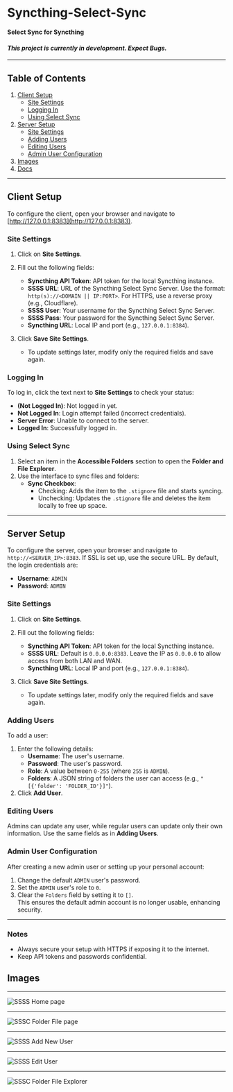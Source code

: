 # Syncthing-Select-Sync

**Select Sync for Syncthing**

#### **_This project is currently in development. Expect Bugs._**

---

## Table of Contents
1. [Client Setup](#client-setup)
   - [Site Settings](#site-settings)
   - [Logging In](#logging-in)
   - [Using Select Sync](#using-select-sync)
2. [Server Setup](#server-setup)
   - [Site Settings](#site-settings-1)
   - [Adding Users](#adding-users)
   - [Editing Users](#editing-users)
   - [Admin User Configuration](#admin-user-configuration)
3. [Images](#images)
4. [Docs](docs/main-docs.md)

---

## Client Setup

To configure the client, open your browser and navigate to [http://127.0.0.1:8383](http://127.0.0.1:8383).

### Site Settings
1. Click on **Site Settings**.
2. Fill out the following fields:
   - **Syncthing API Token**: API token for the local Syncthing instance.
   - **SSSS URL**: URL of the Syncthing Select Sync Server. Use the format: `http(s)://<DOMAIN || IP:PORT>`. For HTTPS, use a reverse proxy (e.g., Cloudflare).
   - **SSSS User**: Your username for the Syncthing Select Sync Server.
   - **SSSS Pass**: Your password for the Syncthing Select Sync Server.
   - **Syncthing URL**: Local IP and port (e.g., `127.0.0.1:8384`).

3. Click **Save Site Settings**.  
   - To update settings later, modify only the required fields and save again.

### Logging In
To log in, click the text next to **Site Settings** to check your status:
- **(Not Logged In)**: Not logged in yet.
- **Not Logged In**: Login attempt failed (incorrect credentials).
- **Server Error**: Unable to connect to the server.
- **Logged In**: Successfully logged in.

### Using Select Sync
1. Select an item in the **Accessible Folders** section to open the **Folder and File Explorer**.
2. Use the interface to sync files and folders:
   - **Sync Checkbox**: 
     - Checking: Adds the item to the `.stignore` file and starts syncing.
     - Unchecking: Updates the `.stignore` file and deletes the item locally to free up space.

---

## Server Setup

To configure the server, open your browser and navigate to `http://<SERVER_IP>:8383`. If SSL is set up, use the secure URL. By default, the login credentials are:

- **Username**: `ADMIN`
- **Password**: `ADMIN`

### Site Settings
1. Click on **Site Settings**.
2. Fill out the following fields:
   - **Syncthing API Token**: API token for the local Syncthing instance.
   - **SSSS URL**: Default is `0.0.0.0:8383`. Leave the IP as `0.0.0.0` to allow access from both LAN and WAN.
   - **Syncthing URL**: Local IP and port (e.g., `127.0.0.1:8384`).

3. Click **Save Site Settings**.  
   - To update settings later, modify only the required fields and save again.

### Adding Users
To add a user:
1. Enter the following details:
   - **Username**: The user's username.
   - **Password**: The user's password.
   - **Role**: A value between `0-255` (where `255` is `ADMIN`).
   - **Folders**: A JSON string of folders the user can access (e.g., `"[{'folder': 'FOLDER_ID'}]"`).
2. Click **Add User**.

### Editing Users
Admins can update any user, while regular users can update only their own information. Use the same fields as in **Adding Users**.

### Admin User Configuration
After creating a new admin user or setting up your personal account:
1. Change the default `ADMIN` user's password.
2. Set the `ADMIN` user's role to `0`.
3. Clear the `Folders` field by setting it to `[]`.  
   This ensures the default admin account is no longer usable, enhancing security.

---

### Notes
- Always secure your setup with HTTPS if exposing it to the internet.
- Keep API tokens and passwords confidential.

## Images
---

![SSSS Home page](/docs/Images/SSSC-Home.png
)

---

![SSSC Folder File page](/docs/Images/SSSC-Home.png)

---

![SSSS Add New User](/docs/Images/SSSS-Add-New-User.png)

---

![SSSS Edit User](/docs/Images/SSSS-Edit-User.png)

---

![SSSC Folder File Explorer](/docs/Images/SSSC-Folder-File-Explorer.png)